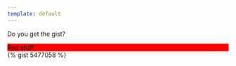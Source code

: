```yaml
---
template: default
---
```


Do you get the gist?

<div style="background-color: red">
 Red stuff
</div>
{% gist 5477058 %}